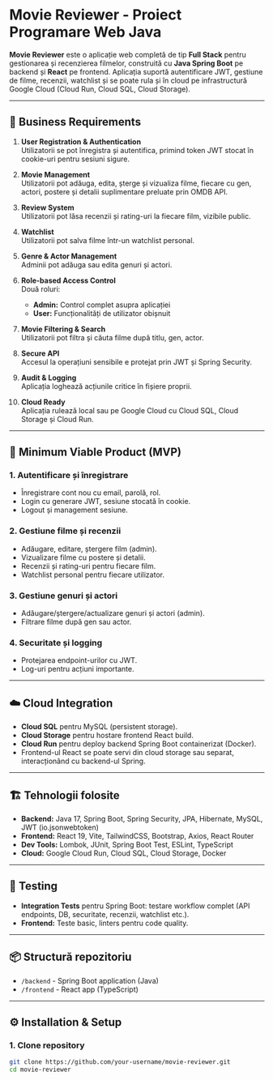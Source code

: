 # Movie Reviewer - Proiect Programare Web Java

**Movie Reviewer** este o aplicație web completă de tip **Full Stack** pentru gestionarea și recenzierea filmelor, construită cu **Java Spring Boot** pe backend și **React** pe frontend. Aplicația suportă autentificare JWT, gestiune de filme, recenzii, watchlist și se poate rula și în cloud pe infrastructură Google Cloud (Cloud Run, Cloud SQL, Cloud Storage).

---

## 🎯 Business Requirements

1. **User Registration & Authentication**  
   Utilizatorii se pot înregistra și autentifica, primind token JWT stocat în cookie-uri pentru sesiuni sigure.

2. **Movie Management**  
   Utilizatorii pot adăuga, edita, șterge și vizualiza filme, fiecare cu gen, actori, postere și detalii suplimentare preluate prin OMDB API.

3. **Review System**  
   Utilizatorii pot lăsa recenzii și rating-uri la fiecare film, vizibile public.

4. **Watchlist**  
   Utilizatorii pot salva filme într-un watchlist personal.

5. **Genre & Actor Management**  
   Adminii pot adăuga sau edita genuri și actori.

6. **Role-based Access Control**  
   Două roluri:  
   - **Admin:** Control complet asupra aplicației  
   - **User:** Funcționalități de utilizator obișnuit

7. **Movie Filtering & Search**  
   Utilizatorii pot filtra și căuta filme după titlu, gen, actor.

8. **Secure API**  
   Accesul la operațiuni sensibile e protejat prin JWT și Spring Security.

9. **Audit & Logging**  
   Aplicația loghează acțiunile critice în fișiere proprii.

10. **Cloud Ready**  
    Aplicația rulează local sau pe Google Cloud cu Cloud SQL, Cloud Storage și Cloud Run.

---

## 🚀 Minimum Viable Product (MVP)

### 1. Autentificare și înregistrare

- Înregistrare cont nou cu email, parolă, rol.
- Login cu generare JWT, sesiune stocată în cookie.
- Logout și management sesiune.

### 2. Gestiune filme și recenzii

- Adăugare, editare, ștergere film (admin).
- Vizualizare filme cu postere și detalii.
- Recenzii și rating-uri pentru fiecare film.
- Watchlist personal pentru fiecare utilizator.

### 3. Gestiune genuri și actori

- Adăugare/ștergere/actualizare genuri și actori (admin).
- Filtrare filme după gen sau actor.

### 4. Securitate și logging

- Protejarea endpoint-urilor cu JWT.
- Log-uri pentru acțiuni importante.

---

## ☁️ Cloud Integration

- **Cloud SQL** pentru MySQL (persistent storage).
- **Cloud Storage** pentru hostare frontend React build.
- **Cloud Run** pentru deploy backend Spring Boot containerizat (Docker).
- Frontend-ul React se poate servi din cloud storage sau separat, interacționând cu backend-ul Spring.

---

## 🏗️ Tehnologii folosite

- **Backend:** Java 17, Spring Boot, Spring Security, JPA, Hibernate, MySQL, JWT (io.jsonwebtoken)
- **Frontend:** React 19, Vite, TailwindCSS, Bootstrap, Axios, React Router
- **Dev Tools:** Lombok, JUnit, Spring Boot Test, ESLint, TypeScript
- **Cloud:** Google Cloud Run, Cloud SQL, Cloud Storage, Docker

---

## 🧪 Testing

- **Integration Tests** pentru Spring Boot: testare workflow complet (API endpoints, DB, securitate, recenzii, watchlist etc.).
- **Frontend:** Teste basic, linters pentru code quality.

---

## 📦 Structură repozitoriu

- `/backend` - Spring Boot application (Java)
- `/frontend` - React app (TypeScript)

---

## ⚙️ Installation & Setup

### 1. Clone repository

```bash
git clone https://github.com/your-username/movie-reviewer.git
cd movie-reviewer
